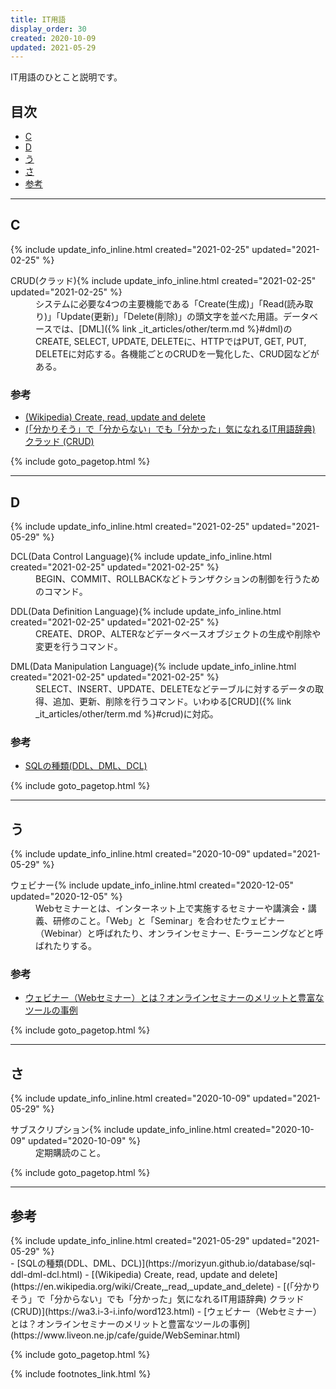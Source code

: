 ```yaml
---
title: IT用語
display_order: 30
created: 2020-10-09
updated: 2021-05-29
---
```

IT用語のひとこと説明です。

## <a name="index">目次</a>

<ul id="index_ul">
<li><a href="#_c">C</a></li>
<li><a href="#_d">D</a></li>
<li><a href="#u">う</a></li>
<li><a href="#sa">さ</a></li>
<li><a href="#reference">参考</a></li>
</ul>

* * *
## <a name="_c">C</a>
<div class="chapter-updated">{% include update_info_inline.html created="2021-02-25" updated="2021-02-25" %}</div>
<dl>
  <dt><a name="crud">CRUD(クラッド)</a>{% include update_info_inline.html created="2021-02-25" updated="2021-02-25" %}</dt>
  <dd markdown="span">システムに必要な4つの主要機能である「Create(生成)」「Read(読み取り)」「Update(更新)」「Delete(削除)」の頭文字を並べた用語。データベースでは、[DML]({% link _it_articles/other/term.md %}#dml)のCREATE, SELECT, UPDATE, DELETEに、HTTPではPUT, GET, PUT, DELETEに対応する。各機能ごとのCRUDを一覧化した、CRUD図などがある。</dd>
</dl>

### 参考
- [(Wikipedia) Create, read, update and delete](https://en.wikipedia.org/wiki/Create,_read,_update_and_delete)
- [(「分かりそう」で「分からない」でも「分かった」気になれるIT用語辞典)  クラッド (CRUD)](https://wa3.i-3-i.info/word123.html)

{% include goto_pagetop.html %}

* * *
## <a name="_d">D</a>
<div class="chapter-updated">{% include update_info_inline.html created="2021-02-25" updated="2021-05-29" %}</div>
<dl>
  <dt><a name="dcl">DCL(Data Control Language)</a>{% include update_info_inline.html created="2021-02-25" updated="2021-02-25" %}</dt>
  <dd markdown="span">BEGIN、COMMIT、ROLLBACKなどトランザクションの制御を行うためのコマンド。</dd>
</dl>

<dl>
  <dt><a name="ddl">DDL(Data Definition Language)</a>{% include update_info_inline.html created="2021-02-25" updated="2021-02-25" %}</dt>
  <dd markdown="span">CREATE、DROP、ALTERなどデータベースオブジェクトの生成や削除や変更を行うコマンド。</dd>
</dl>

<dl>
  <dt><a name="dml">DML(Data Manipulation Language)</a>{% include update_info_inline.html created="2021-02-25" updated="2021-02-25" %}</dt>
  <dd markdown="span">SELECT、INSERT、UPDATE、DELETEなどテーブルに対するデータの取得、追加、更新、削除を行うコマンド。いわゆる[CRUD]({% link _it_articles/other/term.md %}#crud)に対応。</dd>
</dl>

### 参考
- [SQLの種類(DDL、DML、DCL)](https://morizyun.github.io/database/sql-ddl-dml-dcl.html)

{% include goto_pagetop.html %}

* * *
## <a name="u">う</a>
<div class="chapter-updated">{% include update_info_inline.html created="2020-10-09" updated="2021-05-29" %}</div>
<dl>
  <dt><a name="webinar">ウェビナー</a>{% include update_info_inline.html created="2020-12-05" updated="2020-12-05" %}</dt>
  <dd markdown="span">Webセミナーとは、インターネット上で実施するセミナーや講演会・講義、研修のこと。「Web」と「Seminar」を合わせたウェビナー（Webinar）と呼ばれたり、オンラインセミナー、E-ラーニングなどと呼ばれたりする。</dd>
</dl>

### 参考
- [ウェビナー（Webセミナー）とは？オンラインセミナーのメリットと豊富なツールの事例](https://www.liveon.ne.jp/cafe/guide/WebSeminar.html)

{% include goto_pagetop.html %}

* * *
## <a name="sa">さ</a>
<div class="chapter-updated">{% include update_info_inline.html created="2020-10-09" updated="2021-05-29" %}</div>
<dl>
  <dt><a name="subscription">サブスクリプション</a>{% include update_info_inline.html created="2020-10-09" updated="2020-10-09" %}</dt>
  <dd markdown="span">定期購読のこと。</dd>
</dl>

{% include goto_pagetop.html %}

* * *
## <a name="reference">参考</a>
<div class="chapter-updated">{% include update_info_inline.html created="2021-05-29" updated="2021-05-29" %}</div>
- [SQLの種類(DDL、DML、DCL)](https://morizyun.github.io/database/sql-ddl-dml-dcl.html)
- [(Wikipedia) Create, read, update and delete](https://en.wikipedia.org/wiki/Create,_read,_update_and_delete)
- [(「分かりそう」で「分からない」でも「分かった」気になれるIT用語辞典)  クラッド (CRUD)](https://wa3.i-3-i.info/word123.html)
- [ウェビナー（Webセミナー）とは？オンラインセミナーのメリットと豊富なツールの事例](https://www.liveon.ne.jp/cafe/guide/WebSeminar.html)

{% include goto_pagetop.html %}

{% include footnotes_link.html %}
